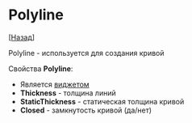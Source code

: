 # Polyline

[[Назад](@MenuBar.MenuCreate)]

Polyline - используется для создания кривой

Свойства **Polyline**:

* Является [виджетом](@Node.Widget)
* **Thickness** - толщина линий
* **StaticThickness** - статическая толщина кривой
* **Closed** - замкнутость кривой (да/нет)

